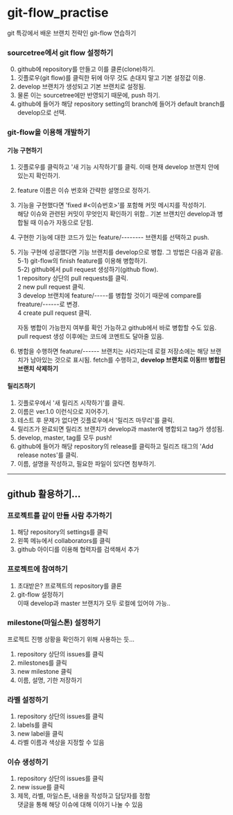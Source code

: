 # git-flow_practise
git 특강에서 배운 브랜치 전략인 git-flow 연습하기

### sourcetree에서 git flow 설정하기

0) github에 repository를 만들고 이를 클론(clone)하기.<br/>
1) 깃플로우(git flow)를 클릭한 뒤에 아무 것도 손대지 말고 기본 설정값 이용.<br/>
2) develop 브랜치가 생성되고 기본 브랜치로 설정됨.<br/>
3) 물론 이는 sourcetree에만 반영되기 때문에, push 하기.<br/>
4) github에 들어가 해당 repository setting의 branch에 들어가 default branch를 develop으로 선택.<br/>


### git-flow을 이용해 개발하기
#### 기능 구현하기

1) 깃플로우를 클릭하고 '새 기능 시작하기'를 클릭. 이때 현재 develop 브랜치 안에 있는지 확인하기.<br/>
2) feature 이름은 이슈 번호와 간략한 설명으로 정하기.<br/>
3) 기능을 구현했다면 'fixed #<이슈번호>'를 포함해 커밋 메시지를 작성하기.<br/>
해당 이슈와 관련된 커밋이 무엇인지 확인하기 위함.. 기본 브랜치인 develop과 병합될 때 이슈가 자동으로 닫힘.<br/>
4) 구현한 기능에 대한 코드가 있는 feature/-------- 브랜치를 선택하고 push.<br/>
5) 기능 구현에 성공했다면 기능 브랜치를 develop으로 병합. 그 방법은 다음과 같음.<br/>
5-1) git-flow의 finish feature를 이용해 병합하기.<br/>
5-2) github에서 pull request 생성하기(github flow).<br/>
   1 repository 상단의 pull requests를 클릭.<br/>
   2 new pull request 클릭.<br/>
   3 develop 브랜치에 feature/-----를 병합할 것이기 때문에 compare를 freature/------로 변경.<br/>
   4 create pull request 클릭.<br/>

   자동 병합이 가능한지 여부를 확인 가능하고 github에서 바로 병합할 수도 있음.<br/>
   pull request 생성 이후에는 코드에 코멘트도 달아줄 있음.<br/>
6) 병합을 수행하면 feature/------ 브랜치는 사라지는데 로컬 저장소에는 해당 브랜치가 남아있는 것으로 표시됨. fetch를 수행하고, <strong>develop 브랜치로 이동!!! 병합된 브랜치 삭제하기</strong><br/>

#### 릴리즈하기
1) 깃플로우에서 '새 릴리즈 시작하기'를 클릭.<br/>
2) 이름은 ver.1.0 이런식으로 지어주기.<br/>
3) 테스트 후 문제가 없다면 깃플로우에서 '릴리즈 마무리'를 클릭.<br/>
4) 릴리즈가 완료되면 릴리즈 브랜치가 develop과 master에 병합되고 tag가 생성됨.<br/>
5) develop, master, tag를 모두 push!<br/>
6) github에 들어가 해당 repository의 release를 클릭하고 릴리즈 태그의 'Add release notes'를 클릭.<br/>
7) 이름, 설명을 작성하고, 필요한 파일이 있다면 첨부하기.<br/>

--------------------------------------------------------------------------------------------------------

## github 활용하기...

### 프로젝트를 같이 만들 사람 추가하기

1) 해당 repository의 settings를 클릭<br/>
2) 왼쪽 메뉴에서 collaborators를 클릭<br/>
3) github 아이디를 이용해 협력자를 검색해서 추가<br/>


### 프로젝트에 참여하기

1) 초대받은? 프로젝트의 repository를 클론<br/>
2) git-flow 설정하기<br/>
   이때 develop과 master 브랜치가 모두 로컬에 있어야 가능..<br/>


### milestone(마일스톤) 설정하기
프로젝트 진행 상황을 확인하기 위해 사용하는 듯...<br/>

1) repository 상단의 issues를 클릭<br/>
2) milestones를 클릭<br/>
3) new milestone 클릭<br/>
4) 이름, 설명, 기한 저장하기<br/>


### 라벨 설정하기

1) repository 상단의 issues를 클릭<br/>
2) labels를 클릭<br/>
3) new label을 클릭<br/>
4) 라벨 이름과 색상을 지정할 수 있음<br/>


### 이슈 생성하기
1) repository 상단의 issues를 클릭<br/>
2) new issue를 클릭<br/>
3) 제목, 라벨, 마일스톤, 내용을 작성하고 담당자를 정함<br/>
   댓글을 통해 해당 이슈에 대해 이야기 나눌 수 있음